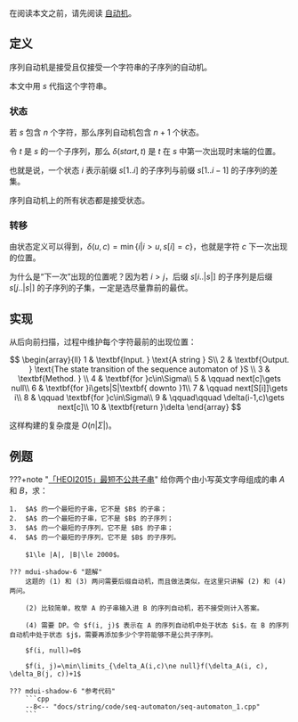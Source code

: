 在阅读本文之前，请先阅读 [自动机](./automaton.md)。

## 定义

序列自动机是接受且仅接受一个字符串的子序列的自动机。

本文中用 $s$ 代指这个字符串。

### 状态

若 $s$ 包含 $n$ 个字符，那么序列自动机包含 $n+1$ 个状态。

令 $t$ 是 $s$ 的一个子序列，那么 $\delta(start, t)$ 是 $t$ 在 $s$ 中第一次出现时末端的位置。

也就是说，一个状态 $i$ 表示前缀 $s[1..i]$ 的子序列与前缀 $s[1..i-1]$ 的子序列的差集。

序列自动机上的所有状态都是接受状态。

### 转移

由状态定义可以得到，$\delta(u, c)=\min\{i|i>u,s[i]=c\}$，也就是字符 $c$ 下一次出现的位置。

为什么是“下一次”出现的位置呢？因为若 $i>j$，后缀 $s[i..|s|]$ 的子序列是后缀 $s[j..|s|]$ 的子序列的子集，一定是选尽量靠前的最优。

## 实现

从后向前扫描，过程中维护每个字符最前的出现位置：

$$
\begin{array}{ll}
1 & \textbf{Input. } \text{A string } S\\
2 & \textbf{Output. } \text{The state transition of the sequence automaton of }S \\
3 & \textbf{Method. }  \\
4 & \textbf{for }c\in\Sigma\\
5 & \qquad next[c]\gets null\\
6 & \textbf{for }i\gets|S|\textbf{ downto }1\\
7 & \qquad next[S[i]]\gets i\\
8 & \qquad \textbf{for }c\in\Sigma\\
9 & \qquad\qquad \delta(i-1,c)\gets next[c]\\
10 & \textbf{return }\delta
\end{array}
$$

这样构建的复杂度是 $O(n|\Sigma|)$。

## 例题

???+note "[「HEOI2015」最短不公共子串](https://loj.ac/problem/2123)"
    给你两个由小写英文字母组成的串 $A$ 和 $B$，求：
    
    1.  $A$ 的一个最短的子串，它不是 $B$ 的子串；
    2.  $A$ 的一个最短的子串，它不是 $B$ 的子序列；
    3.  $A$ 的一个最短的子序列，它不是 $B$ 的子串；
    4.  $A$ 的一个最短的子序列，它不是 $B$ 的子序列。
    
        $1\le |A|, |B|\le 2000$。
    
    ??? mdui-shadow-6 "题解"
        这题的 (1) 和 (3) 两问需要后缀自动机，而且做法类似，在这里只讲解 (2) 和 (4) 两问。
        
        (2) 比较简单，枚举 A 的子串输入进 B 的序列自动机，若不接受则计入答案。
        
        (4) 需要 DP。令 $f(i, j)$ 表示在 A 的序列自动机中处于状态 $i$，在 B 的序列自动机中处于状态 $j$，需要再添加多少个字符能够不是公共子序列。
        
        $f(i, null)=0$
        
        $f(i, j)=\min\limits_{\delta_A(i,c)\ne null}f(\delta_A(i, c), \delta_B(j, c))+1$
    
    ??? mdui-shadow-6 "参考代码"
        ```cpp
        --8<-- "docs/string/code/seq-automaton/seq-automaton_1.cpp"
        ```
